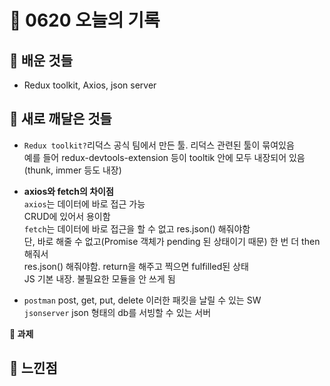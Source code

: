 # 🧸 0620 오늘의 기록
## 💙 배운 것들
* Redux toolkit, Axios, json server

## 💚 새로 깨달은 것들
* `Redux toolkit?`리덕스 공식 팀에서 만든 툴. 리덕스 관련된 툴이 묶여있음   
예를 들어 redux-devtools-extension 등이 tooltik 안에 모두 내장되어 있음 (thunk, immer 등도 내장)

* **axios와 fetch의 차이점**   
`axios`는 데이터에 바로 접근 가능   
CRUD에 있어서 용이함   
`fetch`는 데이터에 바로 접근을 할 수 없고 res.json() 해줘야함   
단, 바로 해줄 수 없고(Promise 객체가 pending 된 상태이기 때문) 한 번 더 then 해줘서   
res.json() 해줘야함. return을 해주고 찍으면 fulfilled된 상태   
JS 기본 내장. 불필요한 모듈을 안 쓰게 됨   

* `postman` post, get, put, delete 이러한 패킷을 날릴 수 있는 SW   
`jsonserver` json 형태의 db를 서빙할 수 있는 서버

**📍 과제**

## 💜 느낀점

